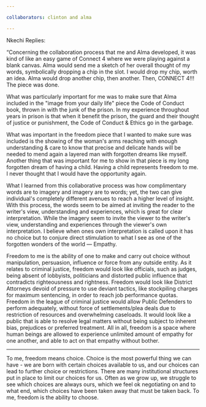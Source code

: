 ```yaml
---

collaborators: clinton and alma

---
```


Nkechi Replies:

“Concerning the collaboration process that me and Alma developed, it was kind of like an easy game of Connect 4 where we were playing against a blank canvas. Alma would send me a sketch of her overall thought of my words, symbolically dropping a chip in the slot. I would drop my chip, worth an idea. Alma would drop another chip, then another. Then, CONNECT 4!!! The piece was done. 

What was particularly important for me was to make sure that Alma included in the "image from your daily life" piece the Code of Conduct book, thrown in with the junk of the prison. In my experience throughout years in prison is that when it benefit the prison, the guard and their thought of justice or punishment, the Code of Conduct & Ethics go in the garbage. 

What was important in the freedom piece that I wanted to make sure was included is the showing of the woman's arms reaching with enough understanding & care to know that precise and delicate hands will be needed to mend again a layered man with forgotten dreams like myself. Another thing that was important for me to show in that piece is my long forgotten dream of having a child. Having a child represents freedom to me. I never thought that I would have the opportunity again. 

What I learned from this collaborative process was how complimentary words are to imagery and imagery are to words; yet, the two can give individual's completely different avenues to reach a higher level of insight. With this process, the words seem to be aimed at inviting the reader to the writer's view, understanding and experiences, which is great for clear interpretation. While the imagery seem to invite the viewer to the writer's view, understanding and experiences through the viewer's own interpretation. I believe when ones own interpretation is called upon it has no choice but to conjure direct stimulation to what I see as one of the forgotten wonders of the world — Empathy. 

Freedom to me is the ability of one to make and carry out choice without manipulation, persuasion, influence or force from any outside entity. As it relates to criminal justice, freedom would look like officials, such as judges, being absent of lobbyists, politicians and distorted public influence that contradicts righteousness and rightness. Freedom would look like District Attorneys devoid of pressure to use deviant tactics, like stockpiling charges for maximum sentencing, in order to reach job performance quotas. Freedom in the league of criminal justice would allow Public Defenders to perform adequately, without force of settlements/plea deals due to restriction of resources and overwhelming caseloads. It would look like a public that is able to resolve legal matters without being subject to inherent bias, prejudices or preferred treatment. All in all, freedom is a space where human beings are allowed to experience unlimited amount of empathy for one another, and able to act on that empathy without bother. 

---

To me, freedom means choice.  Choice is the most powerful thing we can have - we are born with certain choices available to us, and our choices can lead to further choice or restrictions.  There are many institutional structures put in place to limit our choices for us.  Often as we grow up, we struggle to see which choices are always ours, which we feel ok negotiating on and to what end, which choices have been taken away that must be taken back.  To me, freedom is the ability to choose.
